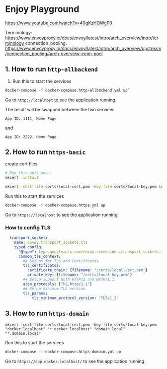 # Enjoy Playground

https://www.youtube.com/watch?v=40gKzHQWgP0


Terminology: https://www.envoyproxy.io/docs/envoy/latest/intro/arch_overview/intro/terminology
connection_pooling: https://www.envoyproxy.io/docs/envoy/latest/intro/arch_overview/upstream/connection_pooling#arch-overview-conn-pool


## 1. How to run `http-allbackend`


1. Run this to start the services
   
```sh
docker-compose -f docker-compose.http-allbackend.yml up`
```

Go to `http://localhost` to see the application running.

The result will be swapped between the two services.

```
App ID: 1111, Home Page
```

and

```
App ID: 2222, Home Page
```

## 2. How to run `https-basic`

create cert files

```sh
# Run this only once
mkcert -install

mkcert -cert-file certs/local-cert.pem -key-file certs/local-key.pem localhost
```

Run this to start the services
   
```sh
docker-compose -f docker-compose.https.yml up
```

Go to `https://localhost` to see the application running.

### How to config TLS

```yml
  transport_socket:
    name: envoy.transport_sockets.tls
    typed_config:
      "@type": type.googleapis.com/envoy.extensions.transport_sockets.tls.v3.DownstreamTlsContext
      common_tls_context: 
        ## Setups for TLS and Certificates
        tls_certificates:
          certificate_chain: {filename: "/certs/local-cert.pem"}
          private_key: {filename: "/certs/local-key.pem"}
        ## Setup support both HTTP/2 and HTTP/1.1.
        alpn_protocols: ["h2,http/1.1"]
        ## Setup minimum TLS version
        tls_params:
            tls_minimum_protocol_version: "TLSv1_2"
```


## 3. How to run `https-domain` 

```
mkcert -cert-file certs/local-cert.pem -key-file certs/local-key.pem "docker.localhost" "*.docker.localhost" "domain.local" "*.domain.local"
```


Run this to start the services
   
```sh
docker-compose -f docker-compose.https-domain.yml up
```


Go to `https://app.docker.localhost/` to see the application running.